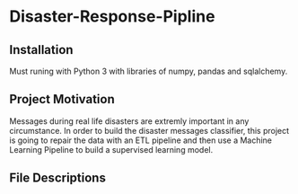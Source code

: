 # Disaster-Response-Pipline

## Installation
Must runing with Python 3 with libraries of numpy, pandas and sqlalchemy.

## Project Motivation
Messages during real life disasters are extremly important in any circumstance. In order to build the disaster messages classifier, this project is going to repair the data with an ETL pipeline and then use a Machine Learning Pipeline to build a supervised learning model.

## File Descriptions
